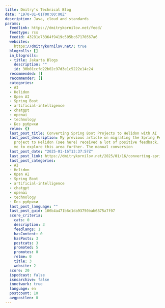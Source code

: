 ```yaml
---
title: Dmitry's Technical Blog
date: "1970-01-01T00:00:00Z"
description: Java, cloud and standards
params:
  feedlink: https://dmitrykornilov.net/feed/
  feedtype: rss
  feedid: 43281e73364f9419c505bc67170567a6
  websites:
    https://dmitrykornilov.net/: true
  blogrolls: []
  in_blogrolls:
  - title: Jakarta Blogs
    description: ""
    id: 30b01ccfd22b02c97d3e1c5222e14c24
  recommended: []
  recommender: []
  categories:
  - AI
  - Helidon
  - Open AI
  - Spring Boot
  - artificial-intelligence
  - chatgpt
  - openai
  - technology
  - Без рубрики
  relme: {}
  last_post_title: Converting Spring Boot Projects to Helidon with AI
  last_post_description: My previous article on migrating the Spring Petclinic Rest
    project to Helidon (see here) received a lot of positive feedback, which encouraged
    me to explore this area further. The manual conversion
  last_post_date: "2025-01-16T13:37:57Z"
  last_post_link: https://dmitrykornilov.net/2025/01/16/converting-spring-boot-projects-to-helidon-with-ai/
  last_post_categories:
  - AI
  - Helidon
  - Open AI
  - Spring Boot
  - artificial-intelligence
  - chatgpt
  - openai
  - technology
  - Без рубрики
  last_post_language: ""
  last_post_guid: 106b4a471b6c1da93750bab6875a7f07
  score_criteria:
    cats: 0
    description: 3
    feedlangs: 1
    hasContent: 0
    hasPosts: 3
    postcats: 3
    promoted: 5
    promotes: 0
    relme: 0
    title: 3
    website: 2
  score: 20
  ispodcast: false
  isnoarchive: false
  innetwork: true
  language: en
  postcount: 10
  avgpostlen: 0
---
```

